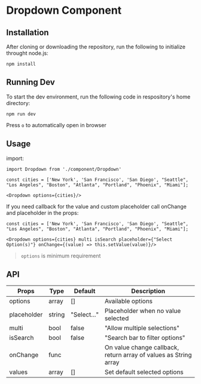 # Dropdown Component 
## Installation
After cloning or downloading the repository, run the following to initialize throught node.js: 
```
npm install 
```

## Running Dev 
To start the dev environment, run the following code in respository's home directory: 
```
npm run dev
```

Press `o` to automatically open in browser

## Usage

import: 
```
import Dropdown from './component/Dropdown'
```

```
const cities = ['New York', 'San Francisco', 'San Diego', "Seattle", 
"Los Angeles", "Boston", "Atlanta", "Portland", "Phoenix", "Miami"];

<Dropdown options={cities}/>
```

If you need callback for the value and custom placeholder call onChange and placeholder in the props: 
```
const cities = ['New York', 'San Francisco', 'San Diego', "Seattle", 
"Los Angeles", "Boston", "Atlanta", "Portland", "Phoenix", "Miami"];

<Dropdown options={cities} multi isSearch placeholder={"Select Option(s)"} onChange={(value) => this.setValue(value)}/>
```
> `options` is minimum requirement 

## API 
| Props   | Type | Default | Description
| -------- | ------- | -------- | ------- |
| options  | array    | [] | Available options
| placeholder | string | "Select..." | Placeholder when no value selected
| multi | bool | false | "Allow multiple selections"
| isSearch | bool | false | "Search bar to filter options"
| onChange | func | | On value change callback, return array of values as String array
| values | array | [] | Set default selected options
